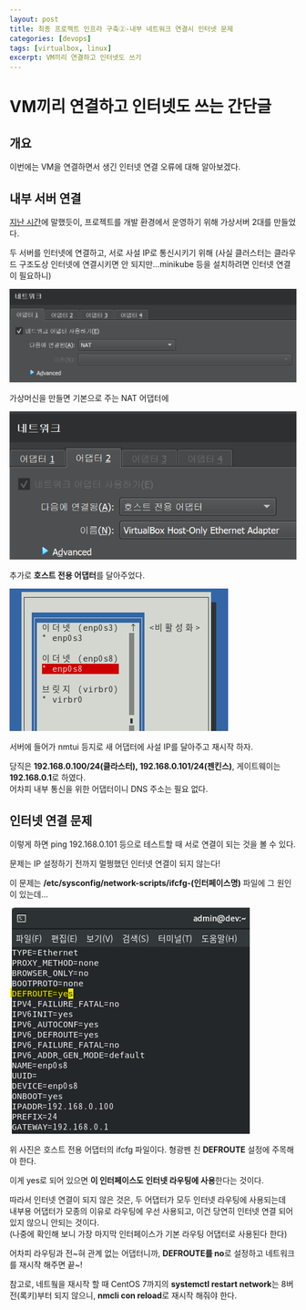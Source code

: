 ```yaml
---
layout: post
title: 최종 프로젝트 인프라 구축②-내부 네트워크 연결시 인터넷 문제
categories: [devops]
tags: [virtualbox, linux]
excerpt: VM끼리 연결하고 인터넷도 쓰기
---
```


# VM끼리 연결하고 인터넷도 쓰는 간단글

## 개요

이번에는 VM을 연결하면서 생긴 인터넷 연결 오류에 대해 알아보겠다.

## 내부 서버 연결

[지난 시간](https://kreator-kaebal.github.io/posts/devops3/)에 말했듯이, 프로젝트를 개발 환경에서 운영하기 위해 가상서버 2대를 만들었다.  

두 서버를 인터넷에 연결하고, 서로 사설 IP로 통신시키기 위해
(사실 클러스터는 클라우드 구조도상 인터넷에 연결시키면 안 되지만...minikube 등을 설치하려면 인터넷 연결이 필요하니)

![do4-img1](/images/posts/devops4-img1.png)

가상머신을 만들면 기본으로 주는 NAT 어댑터에

![do4-img2](/images/posts/devops4-img2.png)

추가로 **호스트 전용 어댑터**를 달아주었다.

![do4-img3](/images/posts/devops4-img3.png)

서버에 들어가 nmtui 등지로 새 어댑터에 사설 IP를 달아주고 재시작 하자.

당직은 **192.168.0.100/24(클라스터), 192.168.0.101/24(젠킨스)**, 게이트웨이는 **192.168.0.1**로 하였다.  
어차피 내부 통신을 위한 어댑터이니 DNS 주소는 필요 없다.

## 인터넷 연결 문제

이렇게 하면 ping 192.168.0.101 등으로 테스트할 때 서로 연결이 되는 것을 볼 수 있다.  

문제는 IP 설정하기 전까지 멀쩡했던 인터넷 연결이 되지 않는다!

이 문제는 **/etc/sysconfig/network-scripts/ifcfg-(인터페이스명)** 파일에 그 원인이 있는데...

![do4-img4](/images/posts/devops4-img4.png)

위 사진은 호스트 전용 어댑터의 ifcfg 파일이다. 형광펜 친 **DEFROUTE** 설정에 주목해야 한다.

이게 yes로 되어 있으면 **이 인터페이스도 인터넷 라우팅에 사용**한다는 것이다.

따라서 인터넷 연결이 되지 않은 것은, 두 어댑터가 모두 인터넷 라우팅에 사용되는데  
내부용 어댑터가 모종의 이유로 라우팅에 우선 사용되고, 이건 당연히 인터넷 연결 되어 있지 않으니 안되는 것이다.  
(나중에 확인해 보니 가장 마지막 인터페이스가 기본 라우팅 어댑터로 사용된다 한다)

어차피 라우팅과 전~혀 관계 없는 어댑터니까, **DEFROUTE를 no**로 설정하고 네트워크를 재시작 해주면 끝~!

참고로, 네트웤을 재시작 할 때 CentOS 7까지의 **systemctl restart network**는 8버전(록키)부터 되지 않으니,
**nmcli con reload**로 재시작 해줘야 한다.